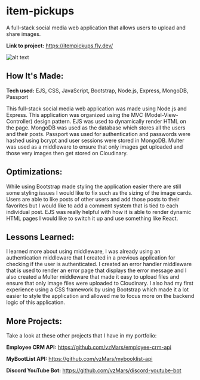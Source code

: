 # item-pickups

A full-stack social media web application that allows users to upload and share images.

**Link to project:** https://itempickups.fly.dev/

![alt text](https://i.imgur.com/8OZTtOX.png)

## How It's Made:

**Tech used:** EJS, CSS, JavaScript, Bootstrap, Node.js, Express, MongoDB, Passport

This full-stack social media web application was made using Node.js and Express. This application was organized using the MVC (Model-View-Controller) design pattern. EJS was used to dynamically render HTML on the page. MongoDB was used as the database which stores all the users and their posts. Passport was used for authentication and passwords were hashed using bcrypt and user sessions were stored in MongoDB. Multer was used as a middleware to ensure that only images get uploaded and those very images then get stored on Cloudinary.

## Optimizations:

While using Bootstrap made styling the application easier there are still some styling issues I would like to fix such as the sizing of the image cards. Users are able to like posts of other users and add those posts to their favorites but I would like to add a comment system that is tied to each individual post. EJS was really helpful with how it is able to render dynamic HTML pages I would like to switch it up and use something like React.

## Lessons Learned:

I learned more about using middleware, I was already using an authentication middleware that I created in a previous application for checking if the user is authenticated. I created an error handler middleware that is used to render an error page that displays the error message and I also created a Multer middleware that made it easy to upload files and ensure that only image files were uploaded to Cloudinary. I also had my first experience using a CSS framework by using Bootstrap which made it a lot easier to style the application and allowed me to focus more on the backend logic of this application.

## More Projects:

Take a look at these other projects that I have in my portfolio:

**Employee CRM API:** https://github.com/vzMars/employee-crm-api

**MyBootList API:** https://github.com/vzMars/mybooklist-api

**Discord YouTube Bot:** https://github.com/vzMars/discord-youtube-bot
